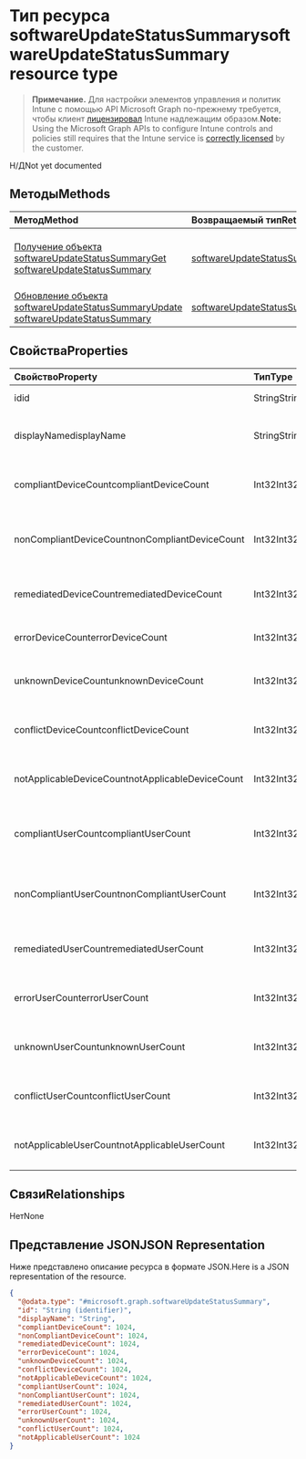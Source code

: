 # <a name="softwareupdatestatussummary-resource-type"></a><span data-ttu-id="1582f-101">Тип ресурса softwareUpdateStatusSummary</span><span class="sxs-lookup"><span data-stu-id="1582f-101">softwareUpdateStatusSummary resource type</span></span>

> <span data-ttu-id="1582f-102">**Примечание.** Для настройки элементов управления и политик Intune с помощью API Microsoft Graph по-прежнему требуется, чтобы клиент [лицензировал](https://go.microsoft.com/fwlink/?linkid=839381) Intune надлежащим образом.</span><span class="sxs-lookup"><span data-stu-id="1582f-102">**Note:** Using the Microsoft Graph APIs to configure Intune controls and policies still requires that the Intune service is [correctly licensed](https://go.microsoft.com/fwlink/?linkid=839381) by the customer.</span></span>

<span data-ttu-id="1582f-103">Н/Д</span><span class="sxs-lookup"><span data-stu-id="1582f-103">Not yet documented</span></span>
## <a name="methods"></a><span data-ttu-id="1582f-104">Методы</span><span class="sxs-lookup"><span data-stu-id="1582f-104">Methods</span></span>
|<span data-ttu-id="1582f-105">Метод</span><span class="sxs-lookup"><span data-stu-id="1582f-105">Method</span></span>|<span data-ttu-id="1582f-106">Возвращаемый тип</span><span class="sxs-lookup"><span data-stu-id="1582f-106">Return Type</span></span>|<span data-ttu-id="1582f-107">Описание</span><span class="sxs-lookup"><span data-stu-id="1582f-107">Description</span></span>|
|:---|:---|:---|
|[<span data-ttu-id="1582f-108">Получение объекта softwareUpdateStatusSummary</span><span class="sxs-lookup"><span data-stu-id="1582f-108">Get softwareUpdateStatusSummary</span></span>](../api/intune_deviceconfig_softwareupdatestatussummary_get.md)|[<span data-ttu-id="1582f-109">softwareUpdateStatusSummary</span><span class="sxs-lookup"><span data-stu-id="1582f-109">softwareUpdateStatusSummary</span></span>](../resources/intune_deviceconfig_softwareupdatestatussummary.md)|<span data-ttu-id="1582f-110">Чтение свойств и связей объекта [softwareUpdateStatusSummary](../resources/intune_deviceconfig_softwareupdatestatussummary.md).</span><span class="sxs-lookup"><span data-stu-id="1582f-110">Read properties and relationships of [plannerProgressTaskBoardTaskFormat](../resources/intune_deviceconfig_softwareupdatestatussummary.md) object.</span></span>|
|[<span data-ttu-id="1582f-111">Обновление объекта softwareUpdateStatusSummary</span><span class="sxs-lookup"><span data-stu-id="1582f-111">Update softwareUpdateStatusSummary</span></span>](../api/intune_deviceconfig_softwareupdatestatussummary_update.md)|[<span data-ttu-id="1582f-112">softwareUpdateStatusSummary</span><span class="sxs-lookup"><span data-stu-id="1582f-112">softwareUpdateStatusSummary</span></span>](../resources/intune_deviceconfig_softwareupdatestatussummary.md)|<span data-ttu-id="1582f-113">Обновление свойств объекта [softwareUpdateStatusSummary](../resources/intune_deviceconfig_softwareupdatestatussummary.md).</span><span class="sxs-lookup"><span data-stu-id="1582f-113">Update the properties of a [calendar](../resources/intune_deviceconfig_softwareupdatestatussummary.md) object.</span></span>|

## <a name="properties"></a><span data-ttu-id="1582f-114">Свойства</span><span class="sxs-lookup"><span data-stu-id="1582f-114">Properties</span></span>
|<span data-ttu-id="1582f-115">Свойство</span><span class="sxs-lookup"><span data-stu-id="1582f-115">Property</span></span>|<span data-ttu-id="1582f-116">Тип</span><span class="sxs-lookup"><span data-stu-id="1582f-116">Type</span></span>|<span data-ttu-id="1582f-117">Описание</span><span class="sxs-lookup"><span data-stu-id="1582f-117">Description</span></span>|
|:---|:---|:---|
|<span data-ttu-id="1582f-118">id</span><span class="sxs-lookup"><span data-stu-id="1582f-118">id</span></span>|<span data-ttu-id="1582f-119">String</span><span class="sxs-lookup"><span data-stu-id="1582f-119">String</span></span>|<span data-ttu-id="1582f-120">Ключ объекта.</span><span class="sxs-lookup"><span data-stu-id="1582f-120">Key of the setting.</span></span>|
|<span data-ttu-id="1582f-121">displayName</span><span class="sxs-lookup"><span data-stu-id="1582f-121">displayName</span></span>|<span data-ttu-id="1582f-122">String</span><span class="sxs-lookup"><span data-stu-id="1582f-122">String</span></span>|<span data-ttu-id="1582f-123">Имя политики.</span><span class="sxs-lookup"><span data-stu-id="1582f-123">The Name parameter specifies the name of the retention policy tag.</span></span>|
|<span data-ttu-id="1582f-124">compliantDeviceCount</span><span class="sxs-lookup"><span data-stu-id="1582f-124">compliantDeviceCount</span></span>|<span data-ttu-id="1582f-125">Int32</span><span class="sxs-lookup"><span data-stu-id="1582f-125">Int32</span></span>|<span data-ttu-id="1582f-126">Количество устройств, соответствующих требованиям.</span><span class="sxs-lookup"><span data-stu-id="1582f-126">Number of compliant devices.</span></span>|
|<span data-ttu-id="1582f-127">nonCompliantDeviceCount</span><span class="sxs-lookup"><span data-stu-id="1582f-127">nonCompliantDeviceCount</span></span>|<span data-ttu-id="1582f-128">Int32</span><span class="sxs-lookup"><span data-stu-id="1582f-128">Int32</span></span>|<span data-ttu-id="1582f-129">Количество устройств, не соответствующих требованиям.</span><span class="sxs-lookup"><span data-stu-id="1582f-129">Number of non compliant devices.</span></span>|
|<span data-ttu-id="1582f-130">remediatedDeviceCount</span><span class="sxs-lookup"><span data-stu-id="1582f-130">remediatedDeviceCount</span></span>|<span data-ttu-id="1582f-131">Int32</span><span class="sxs-lookup"><span data-stu-id="1582f-131">Int32</span></span>|<span data-ttu-id="1582f-132">Количество исправленных устройств.</span><span class="sxs-lookup"><span data-stu-id="1582f-132">Number of remediated devices.</span></span>|
|<span data-ttu-id="1582f-133">errorDeviceCount</span><span class="sxs-lookup"><span data-stu-id="1582f-133">errorDeviceCount</span></span>|<span data-ttu-id="1582f-134">Int32</span><span class="sxs-lookup"><span data-stu-id="1582f-134">Int32</span></span>|<span data-ttu-id="1582f-135">Количество устройств с ошибками.</span><span class="sxs-lookup"><span data-stu-id="1582f-135">Number of devices had error.</span></span>|
|<span data-ttu-id="1582f-136">unknownDeviceCount</span><span class="sxs-lookup"><span data-stu-id="1582f-136">unknownDeviceCount</span></span>|<span data-ttu-id="1582f-137">Int32</span><span class="sxs-lookup"><span data-stu-id="1582f-137">Int32</span></span>|<span data-ttu-id="1582f-138">Количество неизвестных устройств</span><span class="sxs-lookup"><span data-stu-id="1582f-138">Number of unknown devices.</span></span>|
|<span data-ttu-id="1582f-139">conflictDeviceCount</span><span class="sxs-lookup"><span data-stu-id="1582f-139">conflictDeviceCount</span></span>|<span data-ttu-id="1582f-140">Int32</span><span class="sxs-lookup"><span data-stu-id="1582f-140">Int32</span></span>|<span data-ttu-id="1582f-141">Количество конфликтующих устройств.</span><span class="sxs-lookup"><span data-stu-id="1582f-141">Number of conflict devices.</span></span>|
|<span data-ttu-id="1582f-142">notApplicableDeviceCount</span><span class="sxs-lookup"><span data-stu-id="1582f-142">notApplicableDeviceCount</span></span>|<span data-ttu-id="1582f-143">Int32</span><span class="sxs-lookup"><span data-stu-id="1582f-143">Int32</span></span>|<span data-ttu-id="1582f-144">Количество неприменимых устройств.</span><span class="sxs-lookup"><span data-stu-id="1582f-144">Number of not applicable devices.</span></span>|
|<span data-ttu-id="1582f-145">compliantUserCount</span><span class="sxs-lookup"><span data-stu-id="1582f-145">compliantUserCount</span></span>|<span data-ttu-id="1582f-146">Int32</span><span class="sxs-lookup"><span data-stu-id="1582f-146">Int32</span></span>|<span data-ttu-id="1582f-147">Количество пользователей, соответствующих требованиям.</span><span class="sxs-lookup"><span data-stu-id="1582f-147">Number of users: 542</span></span>|
|<span data-ttu-id="1582f-148">nonCompliantUserCount</span><span class="sxs-lookup"><span data-stu-id="1582f-148">nonCompliantUserCount</span></span>|<span data-ttu-id="1582f-149">Int32</span><span class="sxs-lookup"><span data-stu-id="1582f-149">Int32</span></span>|<span data-ttu-id="1582f-150">Количество пользователей, не соответствующих требованиям.</span><span class="sxs-lookup"><span data-stu-id="1582f-150">Number of non compliant users.</span></span>|
|<span data-ttu-id="1582f-151">remediatedUserCount</span><span class="sxs-lookup"><span data-stu-id="1582f-151">remediatedUserCount</span></span>|<span data-ttu-id="1582f-152">Int32</span><span class="sxs-lookup"><span data-stu-id="1582f-152">Int32</span></span>|<span data-ttu-id="1582f-153">Количество исправленных пользователей.</span><span class="sxs-lookup"><span data-stu-id="1582f-153">Number of users: 542</span></span>|
|<span data-ttu-id="1582f-154">errorUserCount</span><span class="sxs-lookup"><span data-stu-id="1582f-154">errorUserCount</span></span>|<span data-ttu-id="1582f-155">Int32</span><span class="sxs-lookup"><span data-stu-id="1582f-155">Int32</span></span>|<span data-ttu-id="1582f-156">Количество пользователей с ошибками.</span><span class="sxs-lookup"><span data-stu-id="1582f-156">Number of users had error.</span></span>|
|<span data-ttu-id="1582f-157">unknownUserCount</span><span class="sxs-lookup"><span data-stu-id="1582f-157">unknownUserCount</span></span>|<span data-ttu-id="1582f-158">Int32</span><span class="sxs-lookup"><span data-stu-id="1582f-158">Int32</span></span>|<span data-ttu-id="1582f-159">Количество неизвестных пользователей.</span><span class="sxs-lookup"><span data-stu-id="1582f-159">Number of users: 542</span></span>|
|<span data-ttu-id="1582f-160">conflictUserCount</span><span class="sxs-lookup"><span data-stu-id="1582f-160">conflictUserCount</span></span>|<span data-ttu-id="1582f-161">Int32</span><span class="sxs-lookup"><span data-stu-id="1582f-161">Int32</span></span>|<span data-ttu-id="1582f-162">Количество конфликтующих пользователей.</span><span class="sxs-lookup"><span data-stu-id="1582f-162">Number of users: 542</span></span>|
|<span data-ttu-id="1582f-163">notApplicableUserCount</span><span class="sxs-lookup"><span data-stu-id="1582f-163">notApplicableUserCount</span></span>|<span data-ttu-id="1582f-164">Int32</span><span class="sxs-lookup"><span data-stu-id="1582f-164">Int32</span></span>|<span data-ttu-id="1582f-165">Количество неприменимых пользователей.</span><span class="sxs-lookup"><span data-stu-id="1582f-165">Number of not applicable users.</span></span>|

## <a name="relationships"></a><span data-ttu-id="1582f-166">Связи</span><span class="sxs-lookup"><span data-stu-id="1582f-166">Relationships</span></span>
<span data-ttu-id="1582f-167">Нет</span><span class="sxs-lookup"><span data-stu-id="1582f-167">None</span></span>
## <a name="json-representation"></a><span data-ttu-id="1582f-168">Представление JSON</span><span class="sxs-lookup"><span data-stu-id="1582f-168">JSON Representation</span></span>
<span data-ttu-id="1582f-169">Ниже представлено описание ресурса в формате JSON.</span><span class="sxs-lookup"><span data-stu-id="1582f-169">Here is a JSON representation of the resource.</span></span>
<!-- {
  "blockType": "resource",
  "keyProperty": "id",
  "@odata.type": "microsoft.graph.softwareUpdateStatusSummary"
}
-->
``` json
{
  "@odata.type": "#microsoft.graph.softwareUpdateStatusSummary",
  "id": "String (identifier)",
  "displayName": "String",
  "compliantDeviceCount": 1024,
  "nonCompliantDeviceCount": 1024,
  "remediatedDeviceCount": 1024,
  "errorDeviceCount": 1024,
  "unknownDeviceCount": 1024,
  "conflictDeviceCount": 1024,
  "notApplicableDeviceCount": 1024,
  "compliantUserCount": 1024,
  "nonCompliantUserCount": 1024,
  "remediatedUserCount": 1024,
  "errorUserCount": 1024,
  "unknownUserCount": 1024,
  "conflictUserCount": 1024,
  "notApplicableUserCount": 1024
}
```



